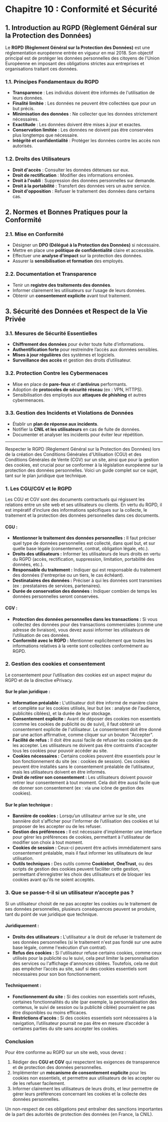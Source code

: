 # Chapitre 10 : Conformité et Sécurité

## 1. Introduction au RGPD (Règlement Général sur la Protection des Données)
Le **RGPD (Règlement Général sur la Protection des Données)** est une réglementation européenne entrée en vigueur en mai 2018. Son objectif principal est de protéger les données personnelles des citoyens de l'Union Européenne en imposant des obligations strictes aux entreprises et organisations traitant ces données.

### 1.1. Principes Fondamentaux du RGPD
- **Transparence** : Les individus doivent être informés de l'utilisation de leurs données.
- **Finalité limitée** : Les données ne peuvent être collectées que pour un but précis.
- **Minimisation des données** : Ne collecter que les données strictement nécessaires.
- **Exactitude** : Les données doivent être mises à jour et exactes.
- **Conservation limitée** : Les données ne doivent pas être conservées plus longtemps que nécessaire.
- **Intégrité et confidentialité** : Protéger les données contre les accès non autorisés.

### 1.2. Droits des Utilisateurs
- **Droit d'accès** : Consulter les données détenues sur eux.
- **Droit de rectification** : Modifier des informations erronées.
- **Droit à l'oubli** : Suppression des données personnelles sur demande.
- **Droit à la portabilité** : Transfert des données vers un autre service.
- **Droit d'opposition** : Refuser le traitement des données dans certains cas.

## 2. Normes et Bonnes Pratiques pour la Conformité

### 2.1. Mise en Conformité
- Désigner un **DPO (Délégué à la Protection des Données)** si nécessaire.
- Mettre en place une **politique de confidentialité** claire et accessible.
- Effectuer une **analyse d'impact** sur la protection des données.
- Assurer la **sensibilisation et formation** des employés.

### 2.2. Documentation et Transparence
- Tenir un **registre des traitements des données**.
- Informer clairement les utilisateurs sur l’usage de leurs données.
- Obtenir un **consentement explicite** avant tout traitement.

## 3. Sécurité des Données et Respect de la Vie Privée

### 3.1. Mesures de Sécurité Essentielles
- **Chiffrement des données** pour éviter toute fuite d’informations.
- **Authentification forte** pour restreindre l’accès aux données sensibles.
- **Mises à jour régulières** des systèmes et logiciels.
- **Surveillance des accès** et gestion des droits d’utilisateur.

### 3.2. Protection Contre les Cybermenaces
- Mise en place de **pare-feux** et d’**antivirus** performants.
- Adoption de **protocoles de sécurité réseau** (ex : VPN, HTTPS).
- Sensibilisation des employés aux **attaques de phishing** et autres cybermenaces.

### 3.3. Gestion des Incidents et Violations de Données
- Établir un **plan de réponse aux incidents**.
- Notifier la **CNIL et les utilisateurs** en cas de fuite de données.
- Documenter et analyser les incidents pour éviter leur répétition.

----
Respecter le RGPD (Règlement Général sur la Protection des Données) lors de la création des Conditions Générales d'Utilisation (CGU) et des Conditions Générales de Vente (CGV) sur un site, ainsi que pour la gestion des cookies, est crucial pour se conformer à la législation européenne sur la protection des données personnelles. Voici un guide complet sur ce sujet, tant sur le plan juridique que technique.

### 1. **Les CGU/CGV et le RGPD**
Les CGU et CGV sont des documents contractuels qui régissent les relations entre un site web et ses utilisateurs ou clients. En vertu du RGPD, il est impératif d’inclure des informations spécifiques sur la collecte, le traitement et la protection des données personnelles dans ces documents.

#### **CGU :**
- **Mentionner le traitement des données personnelles :** Il faut préciser quel type de données personnelles est collecté, dans quel but, et sur quelle base légale (consentement, contrat, obligation légale, etc.). 
- **Droits des utilisateurs :** Informer les utilisateurs de leurs droits en vertu du RGPD (accès, rectification, suppression, limitation, portabilité des données, etc.).
- **Responsable du traitement :** Indiquer qui est responsable du traitement des données (l'entreprise ou un tiers, le cas échéant).
- **Destinataires des données :** Préciser à qui les données sont transmises (ex : prestataires de services, partenaires).
- **Durée de conservation des données :** Indiquer combien de temps les données personnelles seront conservées.

#### **CGV :**
- **Protection des données personnelles dans les transactions :** Si vous collectez des données pour des transactions commerciales (comme une adresse de livraison), vous devez aussi informer les utilisateurs de l’utilisation de ces données.
- **Conformité avec le RGPD :** Mentionner explicitement que toutes les informations relatives à la vente sont collectées conformément au RGPD.

### 2. **Gestion des cookies et consentement**
Le consentement pour l’utilisation des cookies est un aspect majeur du RGPD et de la directive ePrivacy.

#### **Sur le plan juridique :**
- **Information préalable :** L'utilisateur doit être informé de manière claire et complète sur les cookies utilisés, leur but (ex : analyse de l'audience, publicités ciblées), et la durée de leur stockage.
- **Consentement explicite :** Avant de déposer des cookies non essentiels (comme les cookies de publicité ou de suivi), il faut obtenir un consentement explicite de l'utilisateur. Le consentement doit être donné par une action affirmative, comme cliquer sur un bouton "Accepter".
- **Facilité de refus :** Il doit être aussi facile de refuser les cookies que de les accepter. Les utilisateurs ne doivent pas être contraints d'accepter tous les cookies pour pouvoir accéder au site.
- **Cookies nécessaires :** Certains cookies peuvent être essentiels pour le bon fonctionnement du site (ex : cookies de session). Ces cookies peuvent être installés sans le consentement préalable de l’utilisateur, mais les utilisateurs doivent en être informés.
- **Droit de retirer son consentement :** Les utilisateurs doivent pouvoir retirer leur consentement à tout moment. Cela doit être aussi facile que de donner son consentement (ex : via une icône de gestion des cookies).

#### **Sur le plan technique :**
- **Bannière de cookies :** Lorsqu’un utilisateur arrive sur le site, une bannière doit s'afficher pour l'informer de l’utilisation des cookies et lui proposer de les accepter ou de les refuser.
- **Gestion des préférences :** Il est nécessaire d'implémenter une interface pour gérer les préférences de cookies, permettant à l'utilisateur de modifier son choix à tout moment.
- **Cookies de session :** Ceux-ci peuvent être activés immédiatement sans consentement préalable, mais il faut informer les utilisateurs de leur utilisation.
- **Outils techniques :** Des outils comme **Cookiebot**, **OneTrust**, ou des scripts de gestion des cookies peuvent faciliter cette gestion, permettant d’enregistrer les choix des utilisateurs et de bloquer les cookies avant qu’ils ne soient acceptés.

### 3. **Que se passe-t-il si un utilisateur n’accepte pas ?**
Si un utilisateur choisit de ne pas accepter les cookies ou le traitement de ses données personnelles, plusieurs conséquences peuvent se produire, tant du point de vue juridique que technique.

#### **Juridiquement :**
- **Droits des utilisateurs :** L'utilisateur a le droit de refuser le traitement de ses données personnelles (si le traitement n'est pas fondé sur une autre base légale, comme l'exécution d'un contrat).
- **Refus des cookies :** Si l'utilisateur refuse certains cookies, comme ceux utilisés pour la publicité ou le suivi, cela peut limiter la personnalisation des services ou l'affichage d'annonces ciblées. Toutefois, cela ne doit pas empêcher l’accès au site, sauf si des cookies essentiels sont nécessaires pour son bon fonctionnement.

#### **Techniquement :**
- **Fonctionnement du site :** Si des cookies non essentiels sont refusés, certaines fonctionnalités du site (par exemple, la personnalisation des contenus, le suivi de session ou la publicité ciblée) pourraient ne pas être disponibles ou moins efficaces.
- **Restrictions d'accès :** Si des cookies essentiels sont nécessaires à la navigation, l’utilisateur pourrait ne pas être en mesure d’accéder à certaines parties du site sans accepter les cookies.

### Conclusion
Pour être conforme au RGPD sur un site web, vous devez :
1. Rédiger des **CGU et CGV** qui respectent les exigences de transparence et de protection des données personnelles.
2. Implémenter un **mécanisme de consentement explicite** pour les cookies non essentiels, et permettre aux utilisateurs de les accepter ou de les refuser facilement.
3. Informer clairement les utilisateurs de leurs droits, et leur permettre de gérer leurs préférences concernant les cookies et la collecte des données personnelles.

Un non-respect de ces obligations peut entraîner des sanctions importantes de la part des autorités de protection des données (en France, la CNIL).
